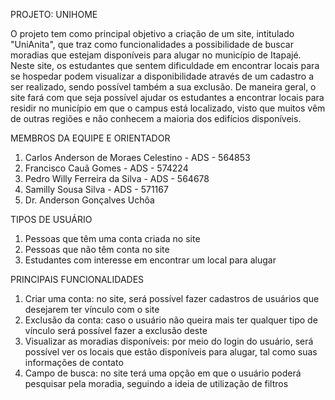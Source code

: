 PROJETO: UNIHOME

O projeto tem como principal objetivo a criação de um site, intitulado "UniAnita", que traz como funcionalidades a possibilidade de buscar moradias que estejam disponíveis para alugar no município de Itapajé. Neste site, os estudantes que sentem dificuldade em encontrar locais para se hospedar podem visualizar a disponibilidade através de um cadastro a ser realizado, sendo possível também a sua exclusão. De maneira geral, o site fará com que seja possível ajudar os estudantes a encontrar locais para residir no município em que o campus está localizado, visto que muitos vêm de outras regiões e não conhecem a maioria dos edifícios disponíveis.

MEMBROS DA EQUIPE E ORIENTADOR

1. Carlos Anderson de Moraes Celestino - ADS - 564853
2. Francisco Cauã Gomes - ADS - 574224 
3. Pedro Willy Ferreira da Silva - ADS - 564678
4. Samilly Sousa Silva - ADS - 571167
5. Dr. Anderson Gonçalves Uchôa

TIPOS DE USUÁRIO

1. Pessoas que têm uma conta criada no site
2. Pessoas que não têm conta no site
3. Estudantes com interesse em encontrar um local para alugar

PRINCIPAIS FUNCIONALIDADES

1. Criar uma conta: no site, será possível fazer cadastros de usuários que desejarem ter vínculo com o site
2. Exclusão da conta: caso o usuário não queira mais ter qualquer tipo de vínculo será possível fazer a exclusão deste
3. Visualizar as moradias disponíveis: por meio do login do usuário, será possível ver os locais que estão disponíveis para alugar, tal como suas informações de contato
4. Campo de busca: no site terá uma opção em que o usuário poderá pesquisar pela moradia, seguindo a ideia de utilização de filtros
